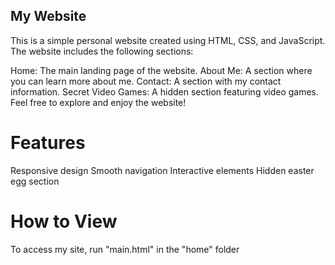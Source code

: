 ## My Website
This is a simple personal website created using HTML, CSS, and JavaScript. The website includes the following sections:

Home: The main landing page of the website.
About Me: A section where you can learn more about me.
Contact: A section with my contact information.
Secret Video Games: A hidden section featuring video games.
Feel free to explore and enjoy the website!

# Features
Responsive design
Smooth navigation
Interactive elements
Hidden easter egg section

# How to View
To access my site, run "main.html" in the "home" folder
